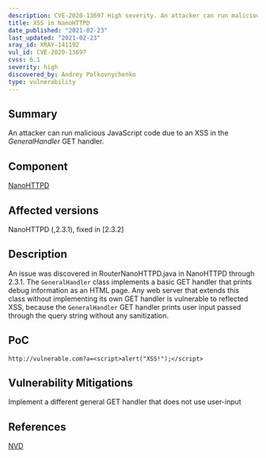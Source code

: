 ```yaml
---
description: CVE-2020-13697 High severity. An attacker can run malicious JavaScript code due to an XSS in the *GeneralHandler* GET handler.
title: XSS in NanoHTTPD
date_published: "2021-02-23"
last_updated: "2021-02-23"
xray_id: XRAY-141192
vul_id: CVE-2020-13697
cvss: 6.1
severity: high
discovered_by: Andrey Polkovnychenko
type: vulnerability
---
```

## Summary
An attacker can run malicious JavaScript code due to an XSS in the *GeneralHandler* GET handler.

## Component

[NanoHTTPD](https://github.com/NanoHttpd/nanohttpd)

## Affected versions

NanoHTTPD (,2.3.1), fixed in [2.3.2]

## Description

An issue was discovered in RouterNanoHTTPD.java in NanoHTTPD through 2.3.1. The `GeneralHandler` class implements a basic GET handler that prints debug information as an HTML page. Any web server that extends this class without implementing its own GET handler is vulnerable to reflected XSS, because the `GeneralHandler` GET handler prints user input passed through the query string without any sanitization.

## PoC

`http://vulnerable.com?a=<script>alert("XSS!");</script>`



## Vulnerability Mitigations

Implement a different general GET handler that does not use user-input

## References

[NVD](https://nvd.nist.gov/vuln/detail/CVE-2020-13697)
